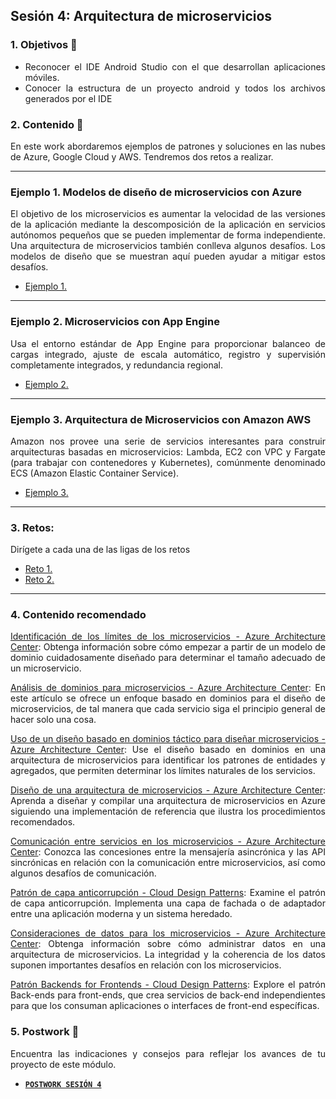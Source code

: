 ## Sesión 4: Arquitectura de microservicios

<div style="text-align: justify;">

### 1. Objetivos 🎯

- Reconocer el IDE Android Studio con el que desarrollan aplicaciones móviles.
- Conocer la estructura de un proyecto android y todos los archivos generados por el IDE

### 2. Contenido 📘

En este work abordaremos ejemplos de patrones y soluciones en las nubes de Azure, Google Cloud y AWS. Tendremos dos retos a realizar.

---
### Ejemplo 1. Modelos de diseño de microservicios con Azure

El objetivo de los microservicios es aumentar la velocidad de las versiones de la aplicación mediante la descomposición de la aplicación en servicios autónomos pequeños que se pueden implementar de forma independiente. Una arquitectura de microservicios también conlleva algunos desafíos. Los modelos de diseño que se muestran aquí pueden ayudar a mitigar estos desafíos.

* [Ejemplo 1.](./Ejemplo-01/README.md)

---

### Ejemplo 2. Microservicios con App Engine 
Usa el entorno estándar de App Engine para proporcionar balanceo de cargas integrado, ajuste de escala automático, registro y supervisión completamente integrados, y redundancia regional.
* [Ejemplo 2.](./Ejemplo-02/README.md)

---

### Ejemplo 3. Arquitectura de Microservicios con Amazon AWS
Amazon nos provee una serie de servicios interesantes para construir arquitecturas basadas en microservicios: Lambda, EC2 con VPC y Fargate (para trabajar con contenedores y Kubernetes), comúnmente denominado ECS (Amazon Elastic Container Service).
* [Ejemplo 3.](./Ejemplo-03/README.md)
---

### 3. Retos:
Dirígete a cada una de las ligas de los retos
* [Reto 1.](./Reto1/README.md)
* [Reto 2.](./Reto2/README.md)

---

### 4. Contenido recomendado
[Identificación de los límites de los microservicios - Azure Architecture Center](https://docs.microsoft.com/es-es/azure/architecture/microservices/model/microservice-boundaries): Obtenga información sobre cómo empezar a partir de un modelo de dominio cuidadosamente diseñado para determinar el tamaño adecuado de un microservicio.

[Análisis de dominios para microservicios - Azure Architecture Center](https://docs.microsoft.com/es-es/azure/architecture/microservices/model/domain-analysis): En este artículo se ofrece un enfoque basado en dominios para el diseño de microservicios, de tal manera que cada servicio siga el principio general de hacer solo una cosa.

[Uso de un diseño basado en dominios táctico para diseñar microservicios - Azure Architecture Center](https://docs.microsoft.com/es-es/azure/architecture/microservices/model/tactical-ddd): Use el diseño basado en dominios en una arquitectura de microservicios para identificar los patrones de entidades y agregados, que permiten determinar los límites naturales de los servicios.

[Diseño de una arquitectura de microservicios - Azure Architecture Center](https://docs.microsoft.com/es-es/azure/architecture/microservices/design/): Aprenda a diseñar y compilar una arquitectura de microservicios en Azure siguiendo una implementación de referencia que ilustra los procedimientos recomendados.

[Comunicación entre servicios en los microservicios - Azure Architecture Center](https://docs.microsoft.com/es-es/azure/architecture/microservices/design/interservice-communication): Conozca las concesiones entre la mensajería asincrónica y las API sincrónicas en relación con la comunicación entre microservicios, así como algunos desafíos de comunicación.

[Patrón de capa anticorrupción - Cloud Design Patterns](https://docs.microsoft.com/es-es/azure/architecture/patterns/anti-corruption-layer): Examine el patrón de capa anticorrupción. Implementa una capa de fachada o de adaptador entre una aplicación moderna y un sistema heredado.

[Consideraciones de datos para los microservicios - Azure Architecture Center](https://docs.microsoft.com/es-es/azure/architecture/microservices/design/data-considerations): Obtenga información sobre cómo administrar datos en una arquitectura de microservicios. La integridad y la coherencia de los datos suponen importantes desafíos en relación con los microservicios.

[Patrón Backends for Frontends - Cloud Design Patterns](https://docs.microsoft.com/es-es/azure/architecture/patterns/backends-for-frontends): Explore el patrón Back-ends para front-ends, que crea servicios de back-end independientes para que los consuman aplicaciones o interfaces de front-end específicas.

### 5. Postwork 📝

Encuentra las indicaciones y consejos para reflejar los avances de tu proyecto de este módulo.

- [**`POSTWORK SESIÓN 4`**](./Postwork/)


